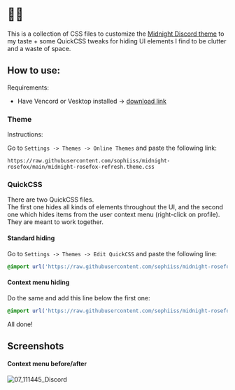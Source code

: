 # 🌹🦊
This is a collection of CSS files to customize the [Midnight Discord theme](https://github.com/refact0r/midnight-discord) to my taste + some QuickCSS tweaks for hiding UI elements I find to be clutter and a waste of space.

## How to use:

Requirements:
- Have Vencord or Vesktop installed -> [download link](https://vencord.dev/download/)

### Theme

Instructions:

Go to `Settings -> Themes -> Online Themes` and paste the following link:
```
https://raw.githubusercontent.com/sophiiss/midnight-rosefox/main/midnight-rosefox-refresh.theme.css
```

### QuickCSS
There are two QuickCSS files.<br>The first one hides all kinds of elements throughout the UI, and the second one which hides items from the user context menu (right-click on profile).<br>They are meant to work together.

#### Standard hiding
Go to `Settings -> Themes -> Edit QuickCSS` and paste the following line:
```css
@import url('https://raw.githubusercontent.com/sophiiss/midnight-rosefox/main/quick.css');
```

#### Context menu hiding
Do the same and add this line below the first one:
```css
@import url('https://raw.githubusercontent.com/sophiiss/midnight-rosefox/main/quick-context-menu.css');
```

All done!

## Screenshots
#### Context menu before/after
![07_111445_Discord](https://github.com/user-attachments/assets/9ba0d0d9-d292-4464-b825-7144a6be52de)


